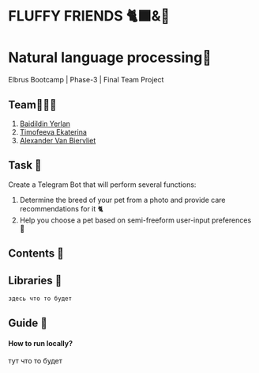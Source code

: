 # FLUFFY FRIENDS 🐈‍⬛&🐩
# Natural language processing🙂
Elbrus Bootcamp | Phase-3 | Final Team Project

## Team🧑🏻‍💻
1. [Baidildin Yerlan ](https://github.com/YerlanBaidildin)
2. [Timofeeva Ekaterina](https://github.com/katyyyyyas)
3. [Alexander Van Biervliet](https://github.com/Awlly)

## Task 📌
Create a Telegram Bot that will perform several functions:
1. Determine the breed of your pet from a photo and provide care recommendations for it 🐈
2. Help you choose a pet based on semi-freeform user-input preferences 🦮

   
## Contents 📝

## Libraries 📖
```python
здесь что то будет
```
## Guide 📜 
####  How to run locally?
тут что то будет
